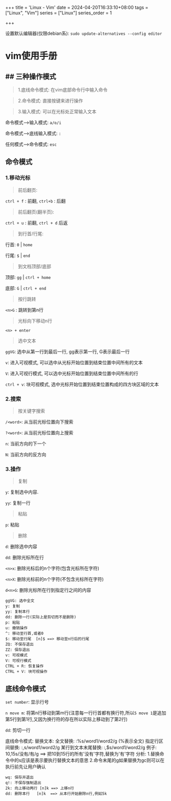 +++
title = 'Linux - Vim'
date = 2024-04-20T16:33:10+08:00
tags = ["Linux", "Vim"]
series = ["Linux"]
series_order = 1

+++

设置默认编辑器(仅限debian系): `sudo update-alternatives --config editor`

# vim使用手册

## ## 三种操作模式

> 1.底线命令模式: 在vim底部命令行中输入命令

> 2.命令模式: 直接按键来进行操作

> 3.输入模式: 可以在光标处正常输入文本

命令模式-->输入模式: ```a/o/i```

命令模式-->底线输入模式: ```:```

任何模式-->命令模式: ```esc```

## 命令模式

### 1.移动光标

> 前后翻页: 

`ctrl + f` : 前翻,  `ctrl+b` : 后翻

> 前后翻页(翻半页): 

`ctrl + u` : 前翻,  `ctrl + d` 后返

> 到行首/行尾: 

行首: `0` | `home `

行尾: `$` | `end`

> 到文档顶部/底部

顶部: `gg` | `ctrl + home`

底部: `G` | `ctrl + end`

> 按行跳转

`<n>G` : 跳转到第n行

> 光标向下移动n行

`<n> + enter`

> 选中文本

`ggVG`: 选中从第一行到最后一行, gg表示第一行, G表示最后一行

`v`: 进入可视模式, 可以选中从光标开始位置到结束位置中间所有的文本

`V`: 进入可视行模式, 可以选中光标开始位置到结束位置中间所有的行

`ctrl + v`: 块可视模式, 选中光标开始位置到结束位置构成的四方块区域的文本

### 2.搜索

> 按关键字搜索

`/<word>`: 从当前光标位置向下搜索

`?<word>`: 从当前光标位置向上搜索

`n`: 当前方向的下一个

`N`: 当前方向的反方向

### 3.操作

> 复制

`y`: 复制选中内容.

`yy`: 复制一行

> 粘贴

`p`: 粘贴

> 删除

`d`: 删除选中内容

`dd`: 删除光标所在行

`<n>x`: 删除光标后的n个字符(包含光标所在字符)

`<n>X`: 删除光标前的n个字符(不包含光标所在字符)

`d<n>G`: 删除光标所在行到指定行之间的内容



    ggVG: 选中全文
    y: 复制
    yy: 复制本行
    dd: 删除一行(实际上是剪切而不是删除)
    p: 粘贴
    u: 撤销操作
    ^: 移动至行首,或者0
    $: 移动至行尾  [n]$ ==> 移动至n行后的行尾
    ZQ: 不保存退出
    ZZ: 保存退出
    v: 可视模式
    V: 可视行模式
    CTRL + R: 恢复操作
    CTRL + V: 块可视操作

## 底线命令模式

```set number```: 显示行号

```n move m```: 将第n行移动到第m行(注意每一行行首都有换行符,所以```5 move 1```是追加第5行到第1行,又因为换行符的存在所以实际上移动到了第2行)

```dd```: 剪切一行



底线命令模式:
    替换文本: 
        全文替换: :%s/word1/word2/g   (%表示全文)
        指定行区间替换: :<L1>,<L2>s/word1/word2/g
        某行到文本末尾替换: :<L1>,$s/word1/word2/g
        例子: 
            10,15s/没有/有/g   ==>   把10到15行的所有'没有'字符,替换为'有'字符
        分析: 
            1.替换命令中的s应该是表示要执行替换文本的意思
            2.命令末尾的g如果替换为gc则可以在执行前先让用户确认


    wq: 保存并退出
    q!: 不保存强制退出
    2k: 向上移动两行 [n]k ==> 上移n行
    dd: 删除本行   [n]k  ==> 从本行开始删除n行,例如5k
